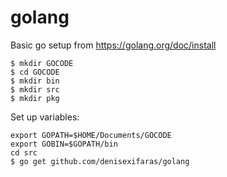 # golang

Basic go setup from https://golang.org/doc/install

```
$ mkdir GOCODE
$ cd GOCODE
$ mkdir bin
$ mkdir src
$ mkdir pkg
```

Set up variables:
```
export GOPATH=$HOME/Documents/GOCODE
export GOBIN=$GOPATH/bin
cd src
$ go get github.com/denisexifaras/golang
```

